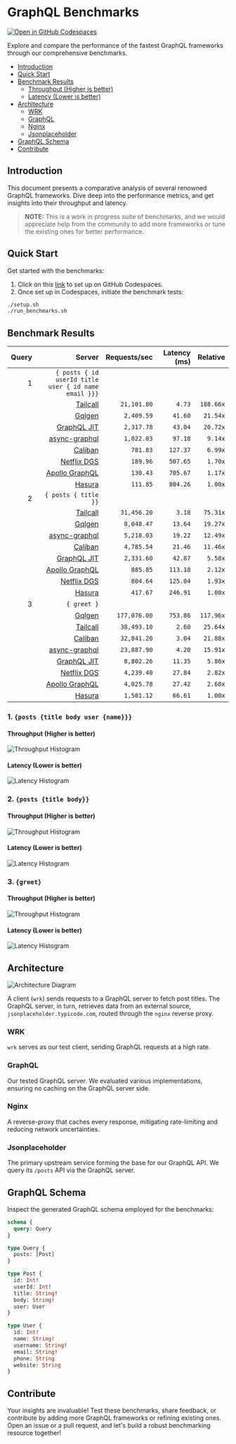 # GraphQL Benchmarks <!-- omit from toc -->

[![Open in GitHub Codespaces](https://github.com/codespaces/badge.svg)](https://codespaces.new/tailcallhq/graphql-benchmarks)

Explore and compare the performance of the fastest GraphQL frameworks through our comprehensive benchmarks.

- [Introduction](#introduction)
- [Quick Start](#quick-start)
- [Benchmark Results](#benchmark-results)
  - [Throughput (Higher is better)](#throughput-higher-is-better)
  - [Latency (Lower is better)](#latency-lower-is-better)
- [Architecture](#architecture)
  - [WRK](#wrk)
  - [GraphQL](#graphql)
  - [Nginx](#nginx)
  - [Jsonplaceholder](#jsonplaceholder)
- [GraphQL Schema](#graphql-schema)
- [Contribute](#contribute)

[Tailcall]: https://github.com/tailcallhq/tailcall
[Gqlgen]: https://github.com/99designs/gqlgen
[Apollo GraphQL]: https://github.com/apollographql/apollo-server
[Netflix DGS]: https://github.com/netflix/dgs-framework
[Caliban]: https://github.com/ghostdogpr/caliban
[async-graphql]: https://github.com/async-graphql/async-graphql
[Hasura]: https://github.com/hasura/graphql-engine
[GraphQL JIT]: https://github.com/zalando-incubator/graphql-jit

## Introduction

This document presents a comparative analysis of several renowned GraphQL frameworks. Dive deep into the performance metrics, and get insights into their throughput and latency.

> **NOTE:** This is a work in progress suite of benchmarks, and we would appreciate help from the community to add more frameworks or tune the existing ones for better performance.

## Quick Start

Get started with the benchmarks:

1. Click on this [link](https://codespaces.new/tailcallhq/graphql-benchmarks) to set up on GitHub Codespaces.
2. Once set up in Codespaces, initiate the benchmark tests:

```bash
./setup.sh
./run_benchmarks.sh
```

## Benchmark Results

<!-- PERFORMANCE_RESULTS_START -->

| Query | Server | Requests/sec | Latency (ms) | Relative |
|-------:|--------:|--------------:|--------------:|---------:|
| 1 | `{ posts { id userId title user { id name email }}}` |
|| [Tailcall] | `21,101.80` | `4.73` | `188.66x` |
|| [Gqlgen] | `2,409.59` | `41.60` | `21.54x` |
|| [GraphQL JIT] | `2,317.78` | `43.04` | `20.72x` |
|| [async-graphql] | `1,022.03` | `97.18` | `9.14x` |
|| [Caliban] | `781.83` | `127.37` | `6.99x` |
|| [Netflix DGS] | `189.96` | `507.65` | `1.70x` |
|| [Apollo GraphQL] | `130.43` | `705.67` | `1.17x` |
|| [Hasura] | `111.85` | `804.26` | `1.00x` |
| 2 | `{ posts { title }}` |
|| [Tailcall] | `31,456.20` | `3.18` | `75.31x` |
|| [Gqlgen] | `8,048.47` | `13.64` | `19.27x` |
|| [async-graphql] | `5,218.03` | `19.22` | `12.49x` |
|| [Caliban] | `4,785.54` | `21.46` | `11.46x` |
|| [GraphQL JIT] | `2,331.60` | `42.87` | `5.58x` |
|| [Apollo GraphQL] | `885.85` | `113.18` | `2.12x` |
|| [Netflix DGS] | `804.64` | `125.04` | `1.93x` |
|| [Hasura] | `417.67` | `246.91` | `1.00x` |
| 3 | `{ greet }` |
|| [Gqlgen] | `177,076.00` | `753.86` | `117.96x` |
|| [Tailcall] | `38,493.10` | `2.60` | `25.64x` |
|| [Caliban] | `32,841.20` | `3.04` | `21.88x` |
|| [async-graphql] | `23,887.90` | `4.20` | `15.91x` |
|| [GraphQL JIT] | `8,802.26` | `11.35` | `5.86x` |
|| [Netflix DGS] | `4,239.40` | `27.84` | `2.82x` |
|| [Apollo GraphQL] | `4,025.78` | `27.42` | `2.68x` |
|| [Hasura] | `1,501.12` | `66.61` | `1.00x` |

<!-- PERFORMANCE_RESULTS_END -->



### 1. `{posts {title body user {name}}}`
#### Throughput (Higher is better)

![Throughput Histogram](assets/req_sec_histogram1.png)

#### Latency (Lower is better)

![Latency Histogram](assets/latency_histogram1.png)

### 2. `{posts {title body}}`
#### Throughput (Higher is better)

![Throughput Histogram](assets/req_sec_histogram2.png)

#### Latency (Lower is better)

![Latency Histogram](assets/latency_histogram2.png)

### 3. `{greet}`
#### Throughput (Higher is better)

![Throughput Histogram](assets/req_sec_histogram3.png)

#### Latency (Lower is better)

![Latency Histogram](assets/latency_histogram3.png)

## Architecture

![Architecture Diagram](assets/architecture.png)

A client (`wrk`) sends requests to a GraphQL server to fetch post titles. The GraphQL server, in turn, retrieves data from an external source, `jsonplaceholder.typicode.com`, routed through the `nginx` reverse proxy.

### WRK

`wrk` serves as our test client, sending GraphQL requests at a high rate.

### GraphQL

Our tested GraphQL server. We evaluated various implementations, ensuring no caching on the GraphQL server side.

### Nginx

A reverse-proxy that caches every response, mitigating rate-limiting and reducing network uncertainties.

### Jsonplaceholder

The primary upstream service forming the base for our GraphQL API. We query its `/posts` API via the GraphQL server.

## GraphQL Schema

Inspect the generated GraphQL schema employed for the benchmarks:

```graphql
schema {
  query: Query
}

type Query {
  posts: [Post]
}

type Post {
  id: Int!
  userId: Int!
  title: String!
  body: String!
  user: User
}

type User {
  id: Int!
  name: String!
  username: String!
  email: String!
  phone: String
  website: String
}
```

## Contribute

Your insights are invaluable! Test these benchmarks, share feedback, or contribute by adding more GraphQL frameworks or refining existing ones. Open an issue or a pull request, and let's build a robust benchmarking resource together!
